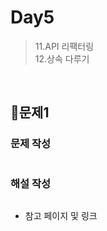 # Day5
> 11.API 리팩터링   
> 12.상속 다루기

<br>

## 📌문제1
### 문제 작성
```
```
### 해설 작성
```
```
- 참고 페이지 및 링크

<br>